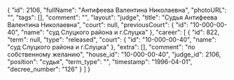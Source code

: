 {
    "id": 2106,
    "fullName": "Антифеева Валентина Николаевна",
    "photoURL": "",
    "tags": [],
    "comment": "",
    "layout": "judge",
    "title": "Судья Антифеева Валентина Николаевна",
    "court": null,
    "previousCourt": {
        "id": "10-000-00-40",
        "name": "суд Слуцкого района и г.Слуцка"
    },
    "career": [
        {
            "id": 822,
            "term": null,
            "type": "released",
            "court": {
                "id": "10-000-00-40",
                "name": "суд Слуцкого района и г.Слуцка"
            },
            "extra": [],
            "comment": "по собственному желанию",
            "house_id": "10-000-00-40",
            "judge_id": 2106,
            "position": "судья",
            "term_type": "",
            "timestamp": "1996-04-01",
            "decree_number": "126"
        }
    ]
}